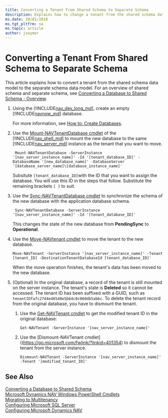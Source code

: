 ```yaml
---
title: Converting a Tenant From Shared Schema to Separate Schema
description: Explains how to change a tenant from the shared schema data model to the separate schema data model.
ms.date: 10/01/2018
ms.tgt_pltfrm: na
ms.topic: article
author: jswymer
---
```

# Converting a Tenant From Shared Schema to Separate Schema
This article explains how to convert a tenant from the shared schema data model to the separate schema data model. For an overview of shared schema and separate schema, see [Converting a Database to Shared Schema - Overview](convert-database-to-shared-schema.md#SchemaOverview).

1. Using the [!INCLUDE[nav_dev_long_md](includes/nav_dev_long_md.md)], create an empty [!INCLUDE[navnow_md](includes/navnow_md.md)] database.

    For more information, see [How to: Create Databases](How-to--Create-Databases.md).

2. Use the [Mount-NAVTenantDatabase cmdlet](https://go.microsoft.com/fwlink/?linkid=838753) of the [!INCLUDE[nav_shell_md](includes/nav_shell_md.md)] to mount the new database to the same [!INCLUDE[nav_server_md](includes/nav_server_md.md)] instance as the tenant that you want to move.

    ```
     Mount-NAVTenantDatabase -ServerInstance '[nav_server_instance_name]' -Id '[tenant_database_ID]' -DatabaseName '[new_database_name]' -DatabaseServer '[database_server_name]\[database_instance_name]'
    ```
    Subsitute `[tenant_database_ID]`with the ID that you want to assign the database. You will use this ID in the steps that follow. Substitute the remaining brackets `[ ]` to suit. 

3. Use the [Sync-NAVTenantDatabase cmdlet](https://go.microsoft.com/fwlink/?linkid=839293) to synchronize the schema of the new database with the application database schema.

    ```
     Sync-NAVTenantDatabase -ServerInstance '[nav_server_instance_name]' -Id '[tenant_database_ID]'
    ```
    This changes the state of the new database from **PendingSync** to **Operational**.

4. Use the [Move-NAVtenant cmdlet](https://go.microsoft.com/fwlink/?linkid=845140) to move the tenant to the new database.

    ```
    Move-NAVTenant -ServerInstance '[nav_server_instance_name]' -Tenant [tenant_ID] -DestinationTenantDatabaseId [tenant_database_ID]'
    ```

    When the move operation finishes, the tenant's data has been moved to the new database.

5. (Optional) In the original database, a record of the tenant is still mounted on the server instance. The tenant's state is **Deleted** so it cannot be accessed. The tenant ID has been suffixed with a GUID, such as `tenantIDfafc27d4e46540e5b64c0c060db5abbc`. To delete the tenant record from the original database, you have to dismount the tenant.

    1.  Use the [Get-NAVTenant cmdlet](https://go.microsoft.com/fwlink/?linkid=401366) to get the modified tenant ID in the original database:

        ```
        Get-NAVTenant -ServerInstance '[nav_server_instance_name]' 
        ```
    
    2.  Use the [Dismount-NAVTenant cmdlet]((https://go.microsoft.com/fwlink/?linkid=401354) to dismount the tenant from the server instance.

        ```
        Dismount-NAVTenant -ServerInstance '[nav_server_instance_name]' -Tenant '[modified_tenant_ID]'
        ```

## See Also  
[Converting a Database to Shared Schema](convert-database-to-shared-schema.md)  
[Microsoft Dynamics NAV Windows PowerShell Cmdlets](Microsoft-Dynamics-NAV-Windows-PowerShell-Cmdlets.md)   
[Migrating to Multitenancy](Migrating-to-Multitenancy.md)  
[Configuring Microsoft SQL Server](Configuring-Microsoft-SQL-Server.md)   
[Configuring Microsoft Dynamics NAV](Configuring-Microsoft-Dynamics-NAV.md)  
